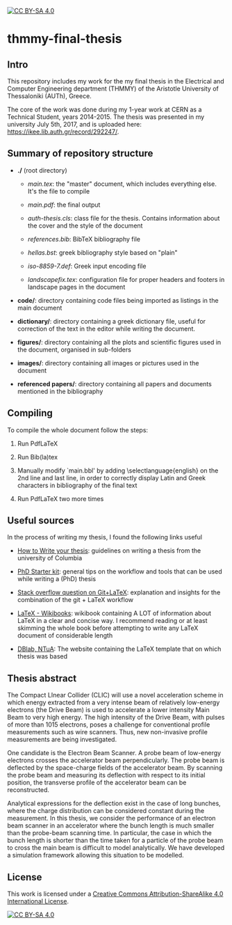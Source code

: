 [![CC BY-SA 4.0][cc-by-sa-shield]][cc-by-sa]
# thmmy-final-thesis #

## Intro ##
This repository includes my work for the my final thesis in the Electrical and Computer Engineering department (THMMY) of the Aristotle University of Thessaloniki (AUTh), Greece.

The core of the work was done during my 1-year work at CERN as a Technical Student, years 2014-2015. 
The thesis was presented in my university July 5th, 2017, and is uploaded here: https://ikee.lib.auth.gr/record/292247/.

## Summary of repository structure ##

+ **./** (root directory)

    * *main.tex*: the "master" document, which includes everything else. It's the file to compile

    * *main.pdf*: the final output

    * *auth-thesis.cls*: class file for the thesis. Contains information about the cover and the style of the document

    * *references.bib*: BibTeX bibliography file

    * *hellas.bst*: greek bibliography style based on "plain"

    * *iso-8859-7.def*: Greek input encoding file   

    * *landscapefix.tex*: configuration file for proper headers and footers in landscape pages in the document

* **code/**: directory containing code files being imported as listings in the main document

* **dictionary/**: directory containing a greek dictionary file, useful for correction of the text in the editor while writing the document.

* **figures/**: directory containing all the plots and scientific figures used in the document, organised in sub-folders

* **images/**: directory containing all images or pictures used in the document

* **referenced papers/**: directory containing all papers and documents mentioned in the bibliography 

## Compiling ##
To compile the whole document follow the steps:

1. Run PdfLaTeX

2. Run Bib(la)tex

3. Manually modify `main.bbl' by adding \selectlanguage{english} on the 2nd line and last line, in order to correctly display Latin and Greek characters in bibliography of the final text

4. Run PdfLaTeX two more times


## Useful sources ##
In the process of writing my thesis, I found the following links useful

* [How to Write your thesis](http://www.ldeo.columbia.edu/~martins/sen_sem/thesis_org.html): guidelines on writing a thesis from the university of Columbia

* [PhD Starter kit](https://raoofphysics.github.io/phd-starter-kit/): general tips on the workflow and tools that can be used while writing a (PhD) thesis

* [Stack overflow question on Git+LaTeX](http://stackoverflow.com/questions/6188780/git-latex-workflow): explanation and insights for the combination of the git + LaTeX workflow

* [LaTeX - Wikibooks](https://en.wikibooks.org/wiki/LaTeX): wikibook containing A LOT of information about LaTeX in a clear and concise way. I recommend reading or at least skimming the whole book before attempting to write any LaTeX document of considerable length

* [DBlab, NTuA](http://web.dbnet.ntua.gr/en/diplomas.html): The website containing the LaTeX template that on which thesis was based

## Thesis abstract
The Compact LInear Collider (CLIC) will use a novel acceleration scheme in which energy extracted from a very intense beam of relatively low-energy electrons (the Drive Beam) is used to accelerate a lower intensity Main Beam to very high energy. The high intensity of the Drive Beam, with pulses of more than 1015 electrons, poses a challenge for conventional profile measurements such as wire scanners. Thus, new non-invasive profile measurements are being investigated.

One candidate is the Electron Beam Scanner. A probe beam of low-energy electrons crosses the accelerator beam perpendicularly. The probe beam is deflected by the space-charge fields of the accelerator beam. By scanning the probe beam and measuring its deflection with respect to its initial position, the transverse profile of the accelerator beam can be reconstructed.

Analytical expressions for the deflection exist in the case of long bunches, where the charge distribution can be considered constant during the measurement. In this thesis, we consider the performance of an electron beam scanner in an accelerator where the bunch length is much smaller than the probe-beam scanning time. In particular, the case in which the bunch length is shorter than the time taken for a particle of the probe beam to cross the main beam is difficult to model analytically. We have developed a simulation framework allowing this situation to be modelled.


## License
This work is licensed under a [Creative Commons Attribution-ShareAlike 4.0
International License][cc-by-sa].

[![CC BY-SA 4.0][cc-by-sa-image]][cc-by-sa]

[cc-by-sa]: http://creativecommons.org/licenses/by-sa/4.0/
[cc-by-sa-image]: https://licensebuttons.net/l/by-sa/4.0/88x31.png
[cc-by-sa-shield]: https://img.shields.io/badge/License-CC%20BY--SA%204.0-lightgrey.svg
